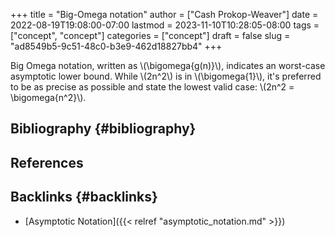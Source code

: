+++
title = "Big-Omega notation"
author = ["Cash Prokop-Weaver"]
date = 2022-08-19T19:08:00-07:00
lastmod = 2023-11-10T10:28:05-08:00
tags = ["concept", "concept"]
categories = ["concept"]
draft = false
slug = "ad8549b5-9c51-48c0-b3e9-462d18827bb4"
+++

Big Omega notation, written as \\(\bigomega{g(n)}\\), indicates an worst-case asymptotic lower bound. While \\(2n^2\\) is in \\(\bigomega{1}\\), it's preferred to be as precise as possible and state the lowest valid case: \\(2n^2 = \bigomega{n^2}\\).


## Bibliography {#bibliography}

## References

<style>.csl-entry{text-indent: -1.5em; margin-left: 1.5em;}</style><div class="csl-bib-body">
</div>


## Backlinks {#backlinks}

-   [Asymptotic Notation]({{< relref "asymptotic_notation.md" >}})
